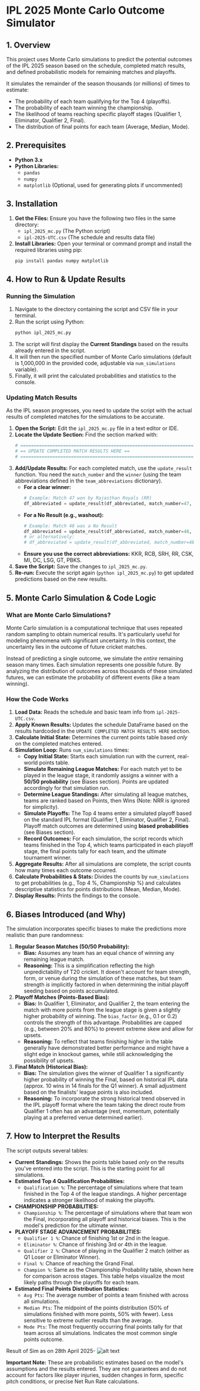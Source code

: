 # IPL 2025 Monte Carlo Outcome Simulator

## 1. Overview

This project uses Monte Carlo simulations to predict the potential outcomes of the IPL 2025 season based on the schedule, completed match results, and defined probabilistic models for remaining matches and playoffs.

It simulates the remainder of the season thousands (or millions) of times to estimate:
*   The probability of each team qualifying for the Top 4 (playoffs).
*   The probability of each team winning the championship.
*   The likelihood of teams reaching specific playoff stages (Qualifier 1, Eliminator, Qualifier 2, Final).
*   The distribution of final points for each team (Average, Median, Mode).

## 2. Prerequisites

*   **Python 3.x**
*   **Python Libraries:**
    *   `pandas`
    *   `numpy`
    *   `matplotlib` (Optional, used for generating plots if uncommented)

## 3. Installation

1.  **Get the Files:** Ensure you have the following two files in the same directory:
    *   `ipl_2025_mc.py` (The Python script)
    *   `ipl-2025-UTC.csv` (The schedule and results data file)
2.  **Install Libraries:** Open your terminal or command prompt and install the required libraries using pip:
    ```bash
    pip install pandas numpy matplotlib
    ```

## 4. How to Run & Update Results

### Running the Simulation

1.  Navigate to the directory containing the script and CSV file in your terminal.
2.  Run the script using Python:
    ```bash
    python ipl_2025_mc.py
    ```
3.  The script will first display the **Current Standings** based on the results already entered in the script.
4.  It will then run the specified number of Monte Carlo simulations (default is 1,000,000 in the provided code, adjustable via `num_simulations` variable).
5.  Finally, it will print the calculated probabilities and statistics to the console.

### Updating Match Results

As the IPL season progresses, you need to update the script with the actual results of completed matches for the simulations to be accurate.

1.  **Open the Script:** Edit the `ipl_2025_mc.py` file in a text editor or IDE.
2.  **Locate the Update Section:** Find the section marked with:
    ```python
    # ==============================================================================
    # == UPDATE COMPLETED MATCH RESULTS HERE ==
    # ==============================================================================
    ```
3.  **Add/Update Results:** For each completed match, use the `update_result` function. You need the `match_number` and the `winner` (using the team abbreviations defined in the `team_abbreviations` dictionary).
    *   **For a clear winner:**
        ```python
        # Example: Match 47 won by Rajasthan Royals (RR)
        df_abbreviated = update_result(df_abbreviated, match_number=47, winner='RR')
        ```
    *   **For a No Result (e.g., washout):**
        ```python
        # Example: Match 48 was a No Result
        df_abbreviated = update_result(df_abbreviated, match_number=48, winner='NR')
        # or alternatively:
        # df_abbreviated = update_result(df_abbreviated, match_number=48, winner=None)
        ```
    *   **Ensure you use the correct abbreviations:** KKR, RCB, SRH, RR, CSK, MI, DC, LSG, GT, PBKS.
4.  **Save the Script:** Save the changes to `ipl_2025_mc.py`.
5.  **Re-run:** Execute the script again (`python ipl_2025_mc.py`) to get updated predictions based on the new results.

## 5. Monte Carlo Simulation & Code Logic

### What are Monte Carlo Simulations?

Monte Carlo simulation is a computational technique that uses repeated random sampling to obtain numerical results. It's particularly useful for modeling phenomena with significant uncertainty. In this context, the uncertainty lies in the outcome of future cricket matches.

Instead of predicting a single outcome, we simulate the *entire* remaining season many times. Each simulation represents one possible future. By analyzing the distribution of outcomes across thousands of these simulated futures, we can estimate the probability of different events (like a team winning).

### How the Code Works

1.  **Load Data:** Reads the schedule and basic team info from `ipl-2025-UTC.csv`.
2.  **Apply Known Results:** Updates the schedule DataFrame based on the results hardcoded in the `UPDATE COMPLETED MATCH RESULTS HERE` section.
3.  **Calculate Initial State:** Determines the current points table based *only* on the completed matches entered.
4.  **Simulation Loop:** Runs `num_simulations` times:
    *   **Copy Initial State:** Starts each simulation run with the current, real-world points table.
    *   **Simulate Remaining League Matches:** For each match yet to be played in the league stage, it randomly assigns a winner with a **50/50 probability** (see Biases section). Points are updated accordingly for that simulation run.
    *   **Determine League Standings:** After simulating all league matches, teams are ranked based on Points, then Wins (Note: NRR is ignored for simplicity).
    *   **Simulate Playoffs:** The Top 4 teams enter a simulated playoff based on the standard IPL format (Qualifier 1, Eliminator, Qualifier 2, Final). Playoff match outcomes are determined using **biased probabilities** (see Biases section).
    *   **Record Outcomes:** For each simulation, the script records which teams finished in the Top 4, which teams participated in each playoff stage, the final points tally for each team, and the ultimate tournament winner.
5.  **Aggregate Results:** After all simulations are complete, the script counts how many times each outcome occurred.
6.  **Calculate Probabilities & Stats:** Divides the counts by `num_simulations` to get probabilities (e.g., Top 4 %, Championship %) and calculates descriptive statistics for points distributions (Mean, Median, Mode).
7.  **Display Results:** Prints the findings to the console.

## 6. Biases Introduced (and Why)

The simulation incorporates specific biases to make the predictions more realistic than pure randomness:

1.  **Regular Season Matches (50/50 Probability):**
    *   **Bias:** Assumes any team has an equal chance of winning any remaining league match.
    *   **Reasoning:** This is a simplification reflecting the high unpredictability of T20 cricket. It doesn't account for team strength, form, or venue during the simulation of these matches, but team strength *is* implicitly factored in when determining the initial playoff seeding based on points accumulated.
2.  **Playoff Matches (Points-Based Bias):**
    *   **Bias:** In Qualifier 1, Eliminator, and Qualifier 2, the team entering the match with more points from the league stage is given a slightly higher probability of winning. The `bias_factor` (e.g., 0.1 or 0.2) controls the strength of this advantage. Probabilities are capped (e.g., between 20% and 80%) to prevent extreme skew and allow for upsets.
    *   **Reasoning:** To reflect that teams finishing higher in the table generally have demonstrated better performance and might have a slight edge in knockout games, while still acknowledging the possibility of upsets.
3.  **Final Match (Historical Bias):**
    *   **Bias:** The simulation gives the winner of Qualifier 1 a significantly higher probability of winning the Final, based on historical IPL data (approx. 10 wins in 14 finals for the Q1 winner). A small adjustment based on the finalists' league points is also included.
    *   **Reasoning:** To incorporate the strong historical trend observed in the IPL playoff format where the team taking the direct route from Qualifier 1 often has an advantage (rest, momentum, potentially playing at a preferred venue determined earlier).

## 7. How to Interpret the Results

The script outputs several tables:

*   **Current Standings:** Shows the points table based *only* on the results you've entered into the script. This is the starting point for all simulations.
*   **Estimated Top 4 Qualification Probabilities:**
    *   `Qualification %`: The percentage of simulations where that team finished in the Top 4 of the league standings. A higher percentage indicates a stronger likelihood of making the playoffs.
*   **CHAMPIONSHIP PROBABILITIES:**
    *   `Championship %`: The percentage of simulations where that team won the Final, incorporating all playoff and historical biases. This is the model's prediction for the ultimate winner.
*   **PLAYOFF STAGE ADVANCEMENT PROBABILITIES:**
    *   `Qualifier 1 %`: Chance of finishing 1st or 2nd in the league.
    *   `Eliminator %`: Chance of finishing 3rd or 4th in the league.
    *   `Qualifier 2 %`: Chance of playing in the Qualifier 2 match (either as Q1 Loser or Eliminator Winner).
    *   `Final %`: Chance of reaching the Grand Final.
    *   `Champion %`: Same as the Championship Probability table, shown here for comparison across stages. This table helps visualize the most likely paths through the playoffs for each team.
*   **Estimated Final Points Distribution Statistics:**
    *   `Avg Pts`: The average number of points a team finished with across all simulations.
    *   `Median Pts`: The midpoint of the points distribution (50% of simulations finished with more points, 50% with fewer). Less sensitive to extreme outlier results than the average.
    *   `Mode Pts`: The most frequently occurring final points tally for that team across all simulations. Indicates the most common single points outcome.
  
Result of Sim as on 28th April 2025-
            ![alt text](image.png)

**Important Note:** These are probabilistic estimates based on the model's assumptions and the results entered. They are not guarantees and do not account for factors like player injuries, sudden changes in form, specific pitch conditions, or precise Net Run Rate calculations.